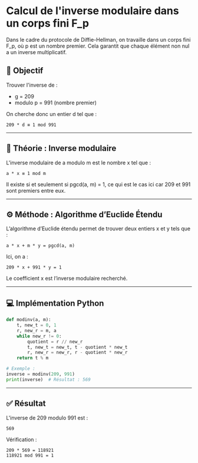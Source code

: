 # Calcul de l'inverse modulaire dans un corps fini F_p

Dans le cadre du protocole de Diffie-Hellman, on travaille dans un corps fini F_p, où p est un nombre premier. Cela garantit que chaque élément non nul a un inverse multiplicatif.

## 🎯 Objectif

Trouver l'inverse de :

- g = 209  
- modulo p = 991 (nombre premier)

On cherche donc un entier d tel que :

    209 * d ≡ 1 mod 991

---

## 🧠 Théorie : Inverse modulaire

L'inverse modulaire de a modulo m est le nombre x tel que :

    a * x ≡ 1 mod m

Il existe si et seulement si pgcd(a, m) = 1, ce qui est le cas ici car 209 et 991 sont premiers entre eux.

---

## ⚙️ Méthode : Algorithme d’Euclide Étendu

L’algorithme d’Euclide étendu permet de trouver deux entiers x et y tels que :

    a * x + m * y = pgcd(a, m)

Ici, on a :

    209 * x + 991 * y = 1

Le coefficient x est l’inverse modulaire recherché.

---

## 💻 Implémentation Python

```python
def modinv(a, m):
    t, new_t = 0, 1
    r, new_r = m, a
    while new_r != 0:
        quotient = r // new_r
        t, new_t = new_t, t - quotient * new_t
        r, new_r = new_r, r - quotient * new_r
    return t % m

# Exemple :
inverse = modinv(209, 991)
print(inverse)  # Résultat : 569
````

---

## ✅ Résultat

L'inverse de 209 modulo 991 est :

```
569
```

Vérification :

```
209 * 569 = 118921
118921 mod 991 = 1
```